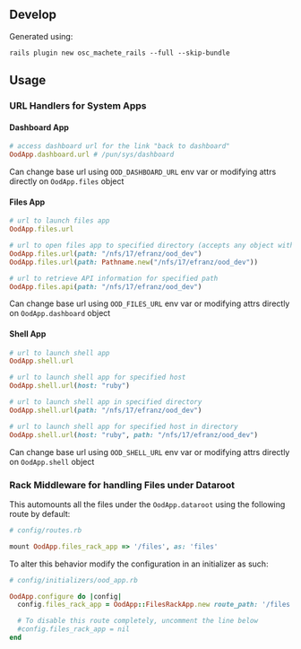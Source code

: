 ## Develop

Generated using:

    rails plugin new osc_machete_rails --full --skip-bundle

## Usage

### URL Handlers for System Apps

#### Dashboard App

```ruby
# access dashboard url for the link "back to dashboard"
OodApp.dashboard.url # /pun/sys/dashboard
```

Can change base url using `OOD_DASHBOARD_URL` env var or modifying attrs directly on `OodApp.files` object

#### Files App

```ruby
# url to launch files app
OodApp.files.url

# url to open files app to specified directory (accepts any object with `#to_s`)
OodApp.files.url(path: "/nfs/17/efranz/ood_dev")
OodApp.files.url(path: Pathname.new("/nfs/17/efranz/ood_dev"))

# url to retrieve API information for specified path
OodApp.files.api(path: "/nfs/17/efranz/ood_dev")
```

Can change base url using `OOD_FILES_URL` env var or modifying attrs directly on `OodApp.dashboard` object

#### Shell App

```ruby
# url to launch shell app
OodApp.shell.url

# url to launch shell app for specified host
OodApp.shell.url(host: "ruby")

# url to launch shell app in specified directory
OodApp.shell.url(path: "/nfs/17/efranz/ood_dev")

# url to launch shell app for specified host in directory
OodApp.shell.url(host: "ruby", path: "/nfs/17/efranz/ood_dev")
```

Can change base url using `OOD_SHELL_URL` env var or modifying attrs directly on `OodApp.shell` object

### Rack Middleware for handling Files under Dataroot

This automounts all the files under the `OodApp.dataroot` using the following route by default:

```ruby
# config/routes.rb

mount OodApp.files_rack_app => '/files', as: 'files'
```

To alter this behavior modify the configuration in an initializer as such:

```ruby
# config/initializers/ood_app.rb

OodApp.configure do |config|
  config.files_rack_app = OodApp::FilesRackApp.new route_path: '/files', route_helper: 'files'

  # To disable this route completely, uncomment the line below
  #config.files_rack_app = nil
end
```

